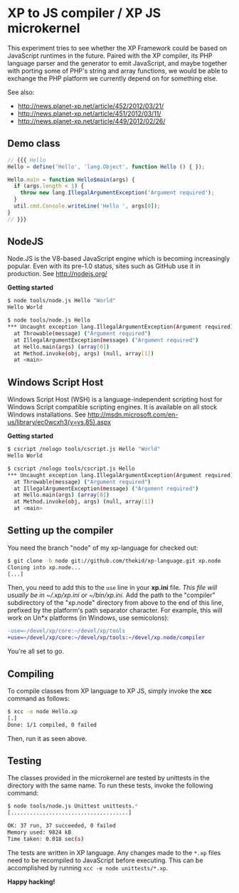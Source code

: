 XP to JS compiler / XP JS microkernel
=====================================
This experiment tries to see whether the XP Framework could be based on
JavaScript runtimes in the future. Paired with the XP compiler, its PHP
language parser and the generator to emit JavaScript, and maybe together 
with porting some of PHP's string and array functions, we would be able 
to exchange the PHP platform we currently depend on for something else.

See also:

* http://news.planet-xp.net/article/452/2012/03/21/
* http://news.planet-xp.net/article/451/2012/03/11/
* http://news.planet-xp.net/article/449/2012/02/26/

Demo class
----------

```javascript
// {{{ Hello
Hello = define('Hello', 'lang.Object', function Hello () { });

Hello.main = function Hello$main(args) {
  if (args.length < 1) {
    throw new lang.IllegalArgumentException('Argument required');
  }
  util.cmd.Console.writeLine('Hello ', args[0]);
}
// }}}

```


NodeJS
------
Node.JS is the V8-based JavaScript engine which is becoming increasingly
popular. Even with its pre-1.0 status, sites such as GitHub use it in 
production.
See http://nodejs.org/

**Getting started**

```sh
$ node tools/node.js Hello "World"
Hello World
```

```sh
$ node tools/node.js Hello
*** Uncaught exception lang.IllegalArgumentException(Argument required)
  at Throwable(message) ("Argument required")
  at IllegalArgumentException(message) ("Argument required")
  at Hello.main(args) (array[0])
  at Method.invoke(obj, args) (null, array[1])
  at <main>

```



Windows Script Host
-------------------
Windows Script Host (WSH) is a language-independent scripting host for 
Windows Script compatible scripting engines. It is available on all stock
Windows installations.
See http://msdn.microsoft.com/en-us/library/ec0wcxh3(v=vs.85).aspx

**Getting started**

```sh
$ cscript /nologo tools/cscript.js Hello "World"
Hello World
```

```sh
$ cscript /nologo tools/cscript.js Hello 
*** Uncaught exception lang.IllegalArgumentException(Argument required)
  at Throwable(message) ("Argument required")
  at IllegalArgumentException(message) ("Argument required")
  at Hello.main(args) (array[0])
  at Method.invoke(obj, args) (null, array[1])
  at <main>
```


Setting up the compiler
-----------------------
You need the branch "node" of my xp-language for checked out:

```sh
$ git clone -b node git://github.com/thekid/xp-language.git xp.node
Cloning into xp.node...
[...]
```

Then, you need to add this to the `use` line in your **xp.ini** file. *This
file will usually be in ~/.xp/xp.ini or ~/bin/xp.ini.* Add the path to the
"compiler" subdirectory of the "xp.node" directory from above to the end
of this line, prefixed by the platform's path separator character. For 
example, this will work on Un*x platforms (in Windows, use semicolons):

```diff
-use=~/devel/xp/core:~/devel/xp/tools
+use=~/devel/xp/core:~/devel/xp/tools:~/devel/xp.node/compiler
```

You're all set to go.


Compiling
---------
To compile classes from XP language to XP JS, simply invoke the **xcc** 
command as follows:

```sh
$ xcc -e node Hello.xp
[.]
Done: 1/1 compiled, 0 failed
```

Then, run it as seen above.


Testing
-------
The classes provided in the microkernel are tested by unittests in the
directory with the same name. To run these tests, invoke the following
command:

```sh
$ node tools/node.js Unittest unittests.*
[.....................................]

OK: 37 run, 37 succeeded, 0 failed
Memory used: 9824 kB
Time taken: 0.018 sec(s)
```

The tests are written in XP language. Any changes made to the `*.xp`
files need to be recompiled to JavaScript before executing. This can be 
accomplished by running `xcc -e node unittests/*.xp`.


**Happy hacking!**

